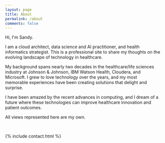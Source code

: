 ```yaml
---
layout: page
title: About
permalink: /about
comments: false
---
```


<div class="row justify-content-between">
<div class="col-md-8 pr-5">

<p>Hi, I'm Sandy.</p>
  
<p>I am a cloud architect, data science and AI practitioner, and health informatics strategist.  This is a professional site to share my thoughts on the evolving landscape of technology in healthcare.</p>

<p>My background spans nearly two decades in the healthcare/life sciences industry at Johnson & Johnson, IBM Watson Health, Cloudera, and Microsoft.  I grew to love technology over the years, and my most memorable experiences have been creating solutions that delight and surprise.</p> 

<p>I have been amazed by the recent advances in computing, and I dream of a future where these technologies can improve healthcare innovation and patient outcomes.</p> 

<p>All views represented here are my own.</p>

<br />

{% include contact.html %}

</div>

<div class="col-md-4">

<div class="sticky-top sticky-top-80">

<!--
<h5>Buy me a coffee</h5>

<p>Thank you for your support! Your donation helps me to maintain and improve <a target="_blank" href="https://github.com/wowthemesnet/mediumish-theme-jekyll">Mediumish <i class="fab fa-github"></i></a>.</p>

<a target="_blank" href="https://www.wowthemes.net/donate/" class="btn btn-danger">Buy me a coffee</a> <a target="_blank" href="https://bootstrapstarter.com/bootstrap-templates/template-mediumish-bootstrap-jekyll/" class="btn btn-warning">Documentation</a>
-->
</div>
</div>
</div>
